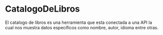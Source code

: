 # CatalogoDeLibros
El catalogo de libros es una herramienta que esta conectada a una API la cual nos muestra datos específicos como nombre, autor, idioma entre otras.

